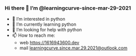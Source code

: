 ### Hi there 👋 I’m @learningcurve-since-mar-29-2021

- 👀 I’m interested in python
- 🌱 I’m currently learning python
- 🤔 I’m looking for help with python
- 📫 How to reach me:
  - web https://1616943600.dev
  - mail learningcurve.since.mar.29.2021@outlook.com
